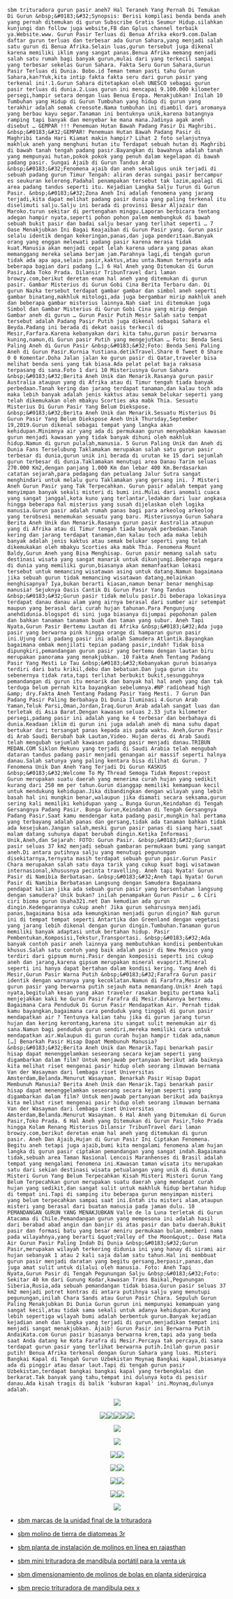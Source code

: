 
```
sbm trituradora gurun pasir aneh7 Hal Teraneh Yang Pernah Di Temukan Di Gurun &nbsp;&#0183;&#32;Synopsis: Berisi kompilasi benda benda aneh yang pernah ditemukan di gurun Subscribe Gratis Seumur Hidup.silahkan kunjungi dan follow juga website,FB dan Gplus channel terbaik ya.Website.www. Gurun Pasir Terluas di Benua Afrika ekor9.com.Dalam daftar gurun terluas dan terbesar ada Gurun Sahara,yang menjadi salah satu gurun di Benua Afrika.Selain luas,gurun tersebut juga dikenal karena memiliki iklim yang sangat panas.Benua Afrika memang menjadi salah satu rumah bagi banyak gurun,mulai dari yang terkecil sampai yang terbesar sekelas Gurun Sahara. Fakta Seru Gurun Sahara,Gurun Pasir Terluas di Dunia. Bobo.id Teman teman pasti tahu Gurun Sahara,kan?Yuk,kita intip fakta fakta seru dari gurun pasir yang terkenal ini!.1.Gurun Sahara ditetapkan oleh UNESCO sebagai gurun pasir terluas di dunia.2.Luas gurun ini mencapai 9.100.000 kilometer persegi,hampir setara dengan luas Benua Eropa. Menakjubkan! Inilah 10 Tumbuhan yang Hidup di Gurun Tumbuhan yang hidup di gurun yang terakhir adalah semak creosote.Nama tumbuhan ini diambil dari aromanya yang berbau kayu segar.Tanaman ini bentuknya unik,karena batangnya ramping tapi banyak dan menyebar ke mana mana.Jadinya agak aneh disebut … GEMPAR !!! Penemuan Hutan Bawah Padang Pasir Di Maghribi. &nbsp;&#0183;&#32;GEMPAR! Penemuan Hutan Bawah Padang Pasir di Maghribi tanda Hari Kiamat makin hampir? Lihat 2 foto selanjutnya makhluk aneh yang menghuni hutan itu Terdapat sebuah hutan di Maghribi di bawah tanah tengah padang pasir.Bayangkan di bawahnya adalah tanah yang mempunyai hutan,pokok pokok yang penuh dalam kegelapan di bawah padang pasir. Sungai Ajaib di Gurun Tandus Arab &nbsp;&#0183;&#32;Fenomena ajaib dan aneh sekaligus unik terjadi di sebuah padang gurun Timur Tengah: aliran deras sungai pasir bercampur es seukuran kelereng.Padahal penampakan tersebut tak lazim,apalagi di area padang tandus seperti itu. Kejadian Langka Salju Turun di Gurun Pasir. &nbsp;&#0183;&#32;Zona Aneh Ini adalah fenomena yang jarang terjadi,kita dapat melihat padang pasir dunia yang paling terkenal itu diselimuti salju.Salju ini berada di provinsi Besar Aljazair dan Maroko.turun sekitar di pertengahan minggu.Laporan berbicara tentang adegan hampir nyata,seperti pohon pohon palem membungkuk di bawah sebuah bukit pasir dan badai salju besar yang terlihat seperti … 7 Oase Menakjubkan Ini Bagai Keajaiban di Gurun Pasir yang. Gurun pasir selalu identik dengan kekeringan,panas,dan juga penderitaan.Banyak orang yang enggan melewati padang pasir karena merasa tidak kuat.Manusia akan menjadi cepat lelah karena udara yang panas akan memanggang mereka selama berjam jam.Parahnya lagi,di tengah gurun tidak ada apa apa,selain pasir,kaktus,atau unta.Namun ternyata ada beberapa bagian dari padang […] 6 Hal Aneh yang Ditemukan di Gurun Pasir,Ada Toko Prada. Dilansir TribunTravel dari laman browzy.com,berikut deretan enam hal aneh yang ditemukan di gurun pasir. Gambar Misterius di Gurun Gobi Cina Berita Terbaru dan. Di gurun Nazka tersebut terdapat gambar gambar dan simbol aneh seperti gambar binatang,makhluk mitologi,ada juga bergambar mirip makhluk aneh dan beberapa gambar misterius lainnya.Nah saat ini ditemukan juga Simbol dan Gambar Misterius di Gurun Gobi Cina yang mirip dengan Gambar aneh di gurun … Gurun Pasir Putih Mesir Salah satu tempat tersebut adalah Padang Pasir Putih juga dikenal sebagai Sahara el Beyda.Padang ini berada di dekat oasis terkecil di Mesir,Farfara.Karena kebanyakan dari kita tahu,gurun pasir berwarna kuning,namun,di Gurun pasir Putih yang mengejutkan … Foto: Benda Seni Paling Aneh di Gurun Pasir &nbsp;&#0183;&#32;Foto: Benda Seni Paling Aneh di Gurun Pasir.Kurnia Yustiana.detikTravel.Share 0 Tweet 0 Share 0 0 Komentar.Doha Jalan jalan ke gurun pasir di Qatar,traveler bisa melihat benda seni yang tak biasa.Ada pelat pelat baja raksasa terpasang di sana.Foto 1 dari 10 Misteriusnya Gurun Sahara &nbsp;&#0183;&#32;Berita Aneh Unik dan Menarik.Rasanya gurun pasir Australia ataupun yang di Afrika atau di Timur tengah tiada banyak perbedaan.Tanah kering dan jarang terdapat tanaman,dan kalau toch ada maka lebih banyak adalah jenis kaktus atau semak belukar seperti yang telah dikemukakan oleh mbakyu Scorties aka mabk Thia. Sesuatu Misterius Di Gurun Pasir Yang Belum Diekspose. &nbsp;&#0183;&#32;Berita Aneh Unik dan Menarik.Sesuatu Misterius Di Gurun Pasir Yang Belum Diekspose Aneh Unik Thursday,September 19,2019.Gurun dikenal sebagai tempat yang langka akan kehidupan.Minimnya air yang ada di permukaan gurun menyebabkan kawasan gurun menjadi kawasan yang tidak banyak dihuni oleh makhluk hidup.Namun di gurun pulalah,manusia. 5 Gurun Paling Unik dan Aneh di Dunia Fans Terselubung Taklamakan merupakan salah satu gurun pasir terbesar di dunia,gurun unik ini berada di urutan ke 15 dari sejumlah gurun terbesar di dunia.Taklamakan menutupi area Danau Tarim seluas 270.000 Km2,dengan panjang 1.000 Km dan lebar 400 Km.Berdasarkan catatan sejarah,para pedagang dan petualang Jalur Sutra sangat menghindari untuk melalu guru Taklamakan yang gersang ini. 7 Misteri Aneh Gurun Pasir yang Tak Terpecahkan. Gurun pasir adalah tempat yang menyimpan banyak sekali misteri di bumi ini.Mulai dari anomali cuaca yang sangat janggal,kota kuno yang terlantar,ledakan dari luar angkasa hingga beberapa hal misterius yang susah dijelaskan oleh logika manusia.Gurun pasir adalah rumah panas bagi para arkeolog arkeolog yang terobsesi menemukan sesuatu yang baru. Misteriusnya Gurun Sahara Berita Aneh Unik dan Menarik.Rasanya gurun pasir Australia ataupun yang di Afrika atau di Timur tengah tiada banyak perbedaan.Tanah kering dan jarang terdapat tanaman,dan kalau toch ada maka lebih banyak adalah jenis kaktus atau semak belukar seperti yang telah dikemukakan oleh mbakyu Scorties aka mabk Thia. Fenomena Mount Baldy,Gurun Aneh yang Bisa Menghisap. Gurun pasir memang salah satu destinasi wisata yang sangat manarik untuk dikunjungi.Beberapa negara di dunia yang memiliki gurun,biasanya akan memanfaatkan lokasi tersebut untuk memancing wisatawan asing untuk datang.Namun bagaimana jika sebuah gurun tidak memancing wisatawan datang,melainkan menghisapnya? Iya,bukan berarti kiasan,namun benar benar menghisap manusia! Sejuknya Oasis Cantik Di Gurun Pasir Yang Tandus &nbsp;&#0183;&#32;Gurun pasir tidak melulu pasir.Di beberapa lokasinya terdapat danau danau alam yang airnya berasal dari sumber air setempat maupun yang berasal dari curah hujan tahunan.Para Pengunjung anehdidunia.blogspot di sini juga biasanya dijumpai pepohonan palem dan bahkan tanaman tanaman buah dan taman yang subur. Aneh Tapi Nyata,Gurun Pasir Bertemu Lautan di Afrika &nbsp;&#0183;&#32;Ada juga pasir yang berwarna pink hingga orange di hamparan gurun pasir ini.Ujung dari padang pasir ini adalah Samudera Atlantik.Bayangkan bagaimana ombak menjilati tepian padang pasir,indah! Tidak bisa dipungkiri,pemandangan gurun pasir yang bertemu dengan lautan biru merupakan panorama yang menakjubkan. 10 Fakta Aneh Tentang Padang Pasir Yang Mesti Lo Tau &nbsp;&#0183;&#32;Kebanyakan gurun biasanya terdiri dari batu krikil,debu dan bebatuan.Dan juga gurun itu sebenernya tidak rata,tapi terlihat berbukit bukit,sesungguhnya pemandangan di gurun itu menarik dan banyak hal hal aneh yang dan tak terduga belum pernah kita bayangkan sebelumnya.#NP radiohead high &amp; dry.Fakta Aneh Tentang Padang Pasir Yang Mesti. 7 Gurun Dan Padang Pasir Paling Berbahaya Di Dunia Iluminasi 4.Gurun Arab Yaman,Teluk Parsi,Oman,Jordan,Iraq.Gurun Arab adalah sangat luas dan terletak di Asia Barat.Dengan kawasan seluas 2.33 juta kilometer persegi,padang pasir ini adalah yang ke 4 terbesar dan berbahaya di dunia.Keadaan iklim di gurun ini juga adalah aneh di mana suhu dapat bertukar dari tersangat panas kepada ais pada waktu. Aneh,Gurun Pasir di Arab Saudi Berubah bak Lautan,Video. Hujan deras di Arab Saudi telah mengubah sejumlah kawasan padang pasir menjadi danau.TRIBUN MEDAN.COM Siklon Mekunu yang terjadi di Saudi Arabia telah mengubah dataran tandus padang pasir menjadi genangan air massif seperti halnya danau.Salah satunya yang paling kentara bisa dilihat di Gurun. 7 Fenomena Unik Dan Aneh Yang Terjadi Di Gurun KASKUS &nbsp;&#0183;&#32;Welcome To My Thread Semoga Tidak Repost:repost Gurun merupakan suatu daerah yang menerima curah hujan yang sedikit kurang dari 250 mm per tahun.Gurun dianggap memiliki kemampuan kecil untuk mendukung kehidupan.Jika dibandingkan dengan wilayah yang lebih basah hal ini mungkin benar,walaupun jika diamati secara seksama,gurun sering kali memiliki kehidupan yang … Bunga Gurun,Keindahan di Tengah Gersangnya Padang Pasir. Bunga Gurun,Keindahan di Tengah Gersangnya Padang Pasir.Saat kamu mendengar kata padang pasir,mungkin hal pertama yang terbayang adalah panas dan gersang,tidak ada tanaman bahkan tidak ada kesejukan.Jangan salah,meski gurun pasir panas di siang hari,saat malam datang suhunya dapat berubah dingin.Ketika Informasi Unik,Aneh,dan Sejarah: FOTO: Gurun Pasir. &nbsp;&#0183;&#32;Gurun pasir seluas 37 km2 menjadi sebuah gambaran permukaan bumi yang sangat aneh.Di antara putihnya salju yang menutupi pegunungan disekitarnya,ternyata masih terdapat sebuah gurun pasir.Gurun Pasir Chara merupakan salah satu daya tarik yang cukup kuat bagi wisatawan internasional,khususnya pecinta travelling. Aneh tapi Nyata! Gurun Pasir di Namibia Berbatasan. &nbsp;&#0183;&#32;Aneh tapi Nyata! Gurun Pasir di Namibia Berbatasan Langsung dengan Samudera Bagaimana pendapat kalian jika ada sebuah gurun pasir yang bersentuhan langsung dengan samudera? Unik bukan? inilah penampakan Gurun Pasir … 6 Ciri ciri bioma gurun Usaha321.net Dan kemudian ada gurun dingin.Kedengarannya cukup aneh! Jika gurun seharusnya menjadi panas,bagaimana bisa ada kemungkinan menjadi gurun dingin? Nah gurun ini di tempat tempat seperti Antartika dan Greenland dengan vegetasi yang jarang lebih dikenal dengan gurun dingin.Tumbuhan.Tanaman gurun memiliki banyak adaptasi untuk bertahan hidup. Pasir Pembentukan,Komposisi,Tekstur,Transportasi. &nbsp;&#0183;&#32;Ada banyak contoh pasir aneh lainnya yang membutuhkan kondisi pembentukan khusus.Salah satu contoh yang baik adalah pasir di New Mexico yang terdiri dari gipsum murni.Pasir dengan komposisi seperti ini cukup aneh dan jarang,karena gipsum merupakan mineral evaporit.Mineral seperti ini hanya dapat bertahan dalam kondisi kering. Yang Aneh di Mesir,Gurun Pasir Warna Putih &nbsp;&#0183;&#32;Farafra Gurun pasir identik dengan warnanya yang kecoklatan.Namun di Farafra,Mesir ada gurun pasir yang berwarna putih sejauh mata memandang.Unik! Aneh tapi nyata,begitulah kesan yang akan traveler rasakan begitu pertama kali menjejakkan kaki ke Gurun Pasir Farafra di Mesir.Bukannya bertemu. Bagaimana Cara Penduduk Di Gurun Pasir Mendapatkan Air. Pernah tidak kamu bayangkan,bagaimana cara penduduk yang tinggal di gurun pasir mendapatkan air ? Tentunya kalian tahu jika di gurun jarang turun hujan dan kering kerontang,karena itu sangat sulit menemukan air di sana.Namun bagi penduduk gurun sendiri,mereka memiliki cara untuk mendapatkan air.Walaupun di gurun curah hujan hampir tidak ada,namun […] Benarkah Pasir Hisap Dapat Membunuh Manusia? &nbsp;&#0183;&#32;Berita Aneh Unik dan Menarik.Tapi benarkah pasir hisap dapat menenggelamkan seseorang secara kejam seperti yang digambarkan dalam film? Untuk menjawab pertanyaan berikut ada baiknya kita melihat riset mengenai pasir hidup oleh seorang ilmuwan bernama Van der Wasayman dari lembaga riset Universitas Amsterdam,Belanda.Menurut Wasayman. Benarkah Pasir Hisap Dapat Membunuh Manusia? Berita Aneh Unik dan Menarik.Tapi benarkah pasir hisap dapat menenggelamkan seseorang secara kejam seperti yang digambarkan dalam film? Untuk menjawab pertanyaan berikut ada baiknya kita melihat riset mengenai pasir hidup oleh seorang ilmuwan bernama Van der Wasayman dari lembaga riset Universitas Amsterdam,Belanda.Menurut Wasayman. 6 Hal Aneh yang Ditemukan di Gurun Pasir,Toko Prada. 6 Hal Aneh yang Ditemukan di Gurun Pasir,Toko Prada hingga Kolam Renang Misterius Dilansir TribunTravel dari laman browzy.com,berikut deretan enam hal aneh yang ditemukan di gurun pasir. Aneh Dan Ajaib,Hujan di Gurun Pasir Ini Ciptakan Fenomena. Begitu aneh tetapi juga ajaib,bumi kita mengalami fenomena alam hujan langka di gurun pasir ciptakan pemandangan yang sangat indah.Bagaimana tidak,sebuah area Taman Nasional Lencois Maranhenses di Brasil adalah tempat yang mengalami fenomena ini.Kawasan taman wisata itu merupakan satu dari sekian destinasi wisata petualangan yang unik di dunia. Misteri Gurun Yang Belum Terpecahkan Kisah Misteri Misteri Gurun Yang Belum Terpecahkan gurun merupakan suatu daerah yang mendapat curah hujan yang sedikit,dan sangat sulit untuk makhluk hidup bertahan hidup di tempat ini.Tapi di samping itu beberapa gurun menyimpan misteri yang belum terpecahkan sampai saat ini.Entah itu misteri alam,ataupun misteri yang berasal dari buatan manusia pada jaman dulu. 10 PEMANDANGAN GURUN YANG MENAKJUBKAN Valle de la Luna terletak di Gurun Atacama di Chile.Pemandangan gurun yang mempesona ini adalah hasil dari berabad abad angin dan banjir di atas pasir dan batu daerah.Bukit pasir dan formasi batu yang besar meniru permukaan bulan,memberi nama pada wilayahnya,yang berarti &quot;Valley of the Moon&quot;. Oase Mata Air Gurun Pasir Paling Indah Di Dunia &nbsp;&#0183;&#32;Gurun Pasir,merupakan wilayah terkering didunia ini yang hanay di sirami air hujan sebanyak 1 atau 2 kali saja dalam satu tahun.Hal ini membbuat gurun pasir menjadi daratan yang begitu gersang,berpasir,panas,dan juga amat sulit untuk dilalui oleh manusia. Foto: Aneh Tapi Nyata,Gurun Pasir di Tengah Pegunungan Salju &nbsp;&#0183;&#32;Foto: Sekitar 40 km dari Gunung Kodar,kawasan Trans Baikal,Pegunungan Siberia,Rusia,ada sebuah pemandangan tidak biasa.Gurun pasir seluas 37 km2 menjadi potret kontras di antara putihnya salju yang menutupi pegunungan,inilah Chara Sands atau Gurun Pasir Chara. Sepuluh Gurun Paling Menakjubkan Di Dunia Gurun gurun ini mempunyai kemampuan yang sangat kecil,atau tidak sama sekali untuk adanya kehidupan.Kurang lebih sepertiga wilayah bumi adalah berbentuk gurun.Banyak kejadian kejadian aneh dan langka yang terjadi di gurun,menjadikan tempat ini menjadi sangat menakjubkan. Ajaib! Gurun Pasir ini Berwarna Putih AndaiKata.com Gurun pasir biasanya berwarna krem,tapi ada yang beda saat Anda datang ke Kota Farafra di Mesir.Percaya tak percaya,di sana terdapat gurun pasir yang terlihat berwarna putih.Inilah gurun pasir putih! Benua Afrika terkenal dengan Gurun Sahara yang luas. Misteri Bangkai Kapal di Tengah Gurun Uzbekistan Moynaq Bangkai kapal,biasanya ada di pinggir atau dasar laut.Tapi di tengah gurun pasir Uzbekistan,terdapat bangkai bangkai kapal yang terbengkalai dan berkarat.Tak banyak yang tahu,tempat ini dulunya kota di pesisir danau.Ada kisah tragis di balik 'kuburan kapal' ini.Moynaq,dulunya adalah. 
```

<div align="center">

<a href="https://es-crusher.shibang-china.com/github&k=sbm+trituradora+gurun+pasir+aneh"><img src="https://static.shibang-china.com/es/crusher/logo.jpg"></a>

<a href="https://es-crusher.shibang-china.com/github&k=sbm+trituradora+gurun+pasir+aneh"><img src="https://static.shibang-china.com/es/crusher/index.jpg"></a><a href="https://es-crusher.shibang-china.com/material.htmlgithub&k=sbm+trituradora+gurun+pasir+aneh"><img src="https://static.shibang-china.com/es/crusher/material.jpg"></a><a href="https://es-crusher.shibang-china.com/application.htmlgithub&k=sbm+trituradora+gurun+pasir+aneh"><img src="https://static.shibang-china.com/es/crusher/application.jpg"></a><a href="https://es-crusher.shibang-china.com/aboutus.htmlgithub&k=sbm+trituradora+gurun+pasir+aneh"><img src="https://static.shibang-china.com/es/crusher/aboutus.jpg"></a><a href="https://es-crusher.shibang-china.com/contact.htmlgithub&k=sbm+trituradora+gurun+pasir+aneh"><img src="https://static.shibang-china.com/es/crusher/contact.jpg"></a>

<a href="https://es-crusher.shibang-china.com/github&k=sbm+trituradora+gurun+pasir+aneh"><img src="https://static.shibang-china.com/es/crusher/banner.jpg"></a>

<a href="https://swt.shibang-china.com/github&k=sbm+trituradora+gurun+pasir+aneh"><img src="https://static.shibang-china.com/es/crusher/text.jpg"></a>

<a href="https://swt.shibang-china.com/github&k=sbm+trituradora+gurun+pasir+aneh"><img src="https://static.shibang-china.com/es/crusher/chat.jpg"></a><a href="https://es-crusher.shibang-china.com/contact.htmlgithub&k=sbm+trituradora+gurun+pasir+aneh"><img src="https://static.shibang-china.com/es/crusher/message.jpg"></a>

<a href="https://es-crusher.shibang-china.com/products/pe.htmlgithub&k=sbm+trituradora+gurun+pasir+aneh"><img src="https://static.shibang-china.com/es/crusher/pe.jpg"></a><a href="https://es-crusher.shibang-china.com/products/pf.htmlgithub&k=sbm+trituradora+gurun+pasir+aneh"><img src="https://static.shibang-china.com/es/crusher/pf.jpg"></a>

<a href="https://es-crusher.shibang-china.com/products/hpt.htmlgithub&k=sbm+trituradora+gurun+pasir+aneh"><img src="https://static.shibang-china.com/es/crusher/hpt.jpg"></a><a href="https://es-crusher.shibang-china.com/products/vsi.htmlgithub&k=sbm+trituradora+gurun+pasir+aneh"><img src="https://static.shibang-china.com/es/crusher/vsi.jpg"></a>

<a href="https://es-crusher.shibang-china.com/products/klv.htmlgithub&k=sbm+trituradora+gurun+pasir+aneh"><img src="https://static.shibang-china.com/es/crusher/klv.jpg"></a><a href="https://es-crusher.shibang-china.com/products/portable.htmlgithub&k=sbm+trituradora+gurun+pasir+aneh"><img src="https://static.shibang-china.com/es/crusher/portable.jpg"></a>

<a href="https://swt.shibang-china.com/github&k=sbm+trituradora+gurun+pasir+aneh"><img src="https://static.shibang-china.com/es/crusher/case.jpg"></a>

</div>


* [sbm marcas de la unidad final de la trituradora](sbm%20marcas%20de%20la%20unidad%20final%20de%20la%20trituradora.md)

* [sbm molino de tierra de diatomeas 3r](sbm%20molino%20de%20tierra%20de%20diatomeas%203r.md)

* [sbm planta de instalación de molinos en línea en rajasthan](sbm%20planta%20de%20instalaci%C3%B3n%20de%20molinos%20en%20l%C3%ADnea%20en%20rajasthan.md)

* [sbm mini trituradora de mandíbula portátil para la venta uk](sbm%20mini%20trituradora%20de%20mand%C3%ADbula%20port%C3%A1til%20para%20la%20venta%20uk.md)

* [sbm dimensionamiento de molinos de bolas en planta siderúrgica](sbm%20dimensionamiento%20de%20molinos%20de%20bolas%20en%20planta%20sider%C3%BArgica.md)

* [sbm precio trituradora de mandíbula pex x](sbm%20precio%20trituradora%20de%20mand%C3%ADbula%20pex%20x.md)